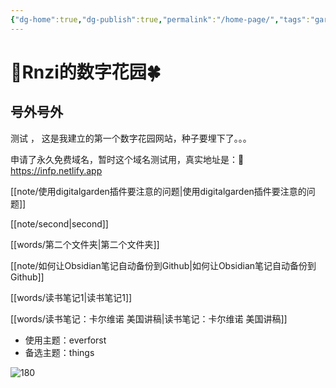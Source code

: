 ```yaml
---
{"dg-home":true,"dg-publish":true,"permalink":"/home-page/","tags":"gardenEntry","dgHomeLink":true,"dgPassFrontmatter":true,"dgShowBacklinks":false,"dgShowLocalGraph":true,"dgShowInlineTitle":true}
---
```




# 🌱Rnzi的数字花园🍀
## 号外号外

测试 ， 这是我建立的第一个数字花园网站，种子要埋下了。。。

申请了永久免费域名，暂时这个域名测试用，真实地址是：💎 https://infp.netlify.app

[[note/使用digitalgarden插件要注意的问题|使用digitalgarden插件要注意的问题]]

[[note/second|second]]

[[words/第二个文件夹|第二个文件夹]]

[[note/如何让Obsidian笔记自动备份到Github|如何让Obsidian笔记自动备份到Github]]

[[words/读书笔记1|读书笔记1]]

[[words/读书笔记：卡尔维诺 美国讲稿|读书笔记：卡尔维诺 美国讲稿]]

- 使用主题：everforst 
- 备选主题：things 
  
![180](https://s2.loli.net/2022/08/07/d5ThCXnBtNQjimf.gif)